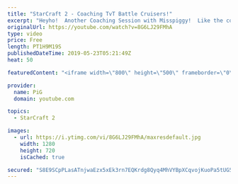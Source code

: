 ```yaml
---
title: "StarCraft 2 - Coaching TvT Battle Cruisers!"
excerpt: "Heyho!  Another Coaching Session with Misspiggy!  Like the content? Then consider to leave a thumbs up and subscribe! ;) Videos don’t appear in your feed and you want to get notified about new uploads? Press the bell Icon :) -- Watch live at https://www.twitch.tv/x5_pig My NEW website: https://pigstarcraft.com/"
originalUrl: https://youtube.com/watch?v=8G6LJ29FMhA
type: video
price: Free
length: PT1H9M19S
publishedDateTime: 2019-05-23T05:21:49Z
heat: 50

featuredContent: "<iframe width=\"800\" height=\"500\" frameborder=\"0\" src=\"https://www.youtube.com/embed/8G6LJ29FMhA\" allow=\"accelerometer; autoplay; encrypted-media; gyroscope; picture-in-picture\" allowfullscreen></iframe>"

provider:
  name: PiG
  domain: youtube.com

topics:
  - StarCraft 2

images:
  - url: https://i.ytimg.com/vi/8G6LJ29FMhA/maxresdefault.jpg
    width: 1280
    height: 720
    isCached: true

secured: "S8E9SCpPLasATnjwaEzx5xEk3rn7EQKrdg8Qyq4MhVYBpXCqvojKuoPa5tUG5ue0i4xtUpf4udgaAtOLjhmIZVdW0yQ7xfSrJUsJhJz1wVBSYE2HTy5WftCGTxTwU7niRk7fyq95TN5QvJJESObr0hsMHtWXh1zhAOMt8o8EYNSyLmGLPA6F1cEJMIxE7WfTSR3ZcDs/HEIr/bo0N/yMNHTxfIp7Nlv9V5tgYLJ+y3uHajZ7X/TGJbhKkM2+ClFdqDfnpNSooFSyXiWle5HP+kUJTaL/ctV+JPSou1/WhrcQzcY5wZtirJBirzwbL2RbTeRw19Y5WWxHCv3lSgQqGYKMlHfGmCny3jJ6Qz7mLGSOO8GiLQ/w3ugeM2XvryCr0vPq9O1povaLa9hboRE/5IAGhxGehwY3Q8En4AdJwLA=;LZMKVYl9Rc0feu1pF7ylxw=="
---
```


